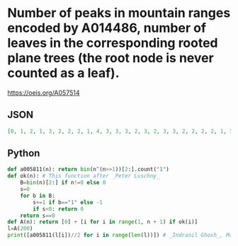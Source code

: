 # Number of peaks in mountain ranges encoded by A014486, number of leaves in the corresponding rooted plane trees \(the root node is never counted as a leaf\)\.
https://oeis.org/A057514
## JSON
```JSON
[0, 1, 2, 1, 3, 2, 2, 2, 1, 4, 3, 3, 3, 2, 3, 2, 3, 3, 2, 2, 2, 2, 1, 5, 4, 4, 4, 3, 4, 3, 4, 4, 3, 3, 3, 3, 2, 4, 3, 3, 3, 2, 4, 3, 4, 4, 3, 3, 3, 3, 2, 3, 2, 3, 3, 2, 3, 3, 3, 2, 2, 2, 2, 2, 1, 6, 5, 5, 5, 4, 5, 4, 5, 5, 4, 4, 4, 4, 3, 5, 4, 4, 4, 3, 5, 4, 5, 5, 4, 4, 4, 4, 3, 4, 3, 4, 4, 3, 4, 4, 4, 3, 3, 3, 3]
```
## Python
```Python
def a005811(n): return bin(n^(n>>1))[2:].count("1")
def ok(n): # This function after _Peter Luschny_
    B=bin(n)[2:] if n!=0 else 0
    s=0
    for b in B:
        s+=1 if b=="1" else -1
        if s<0: return 0
    return s==0
def A(n): return [0] + [i for i in range(1, n + 1) if ok(i)]
l=A(200)
print([a005811(l[i])//2 for i in range(len(l))]) # _Indranil Ghosh_, May 21 2017
```
